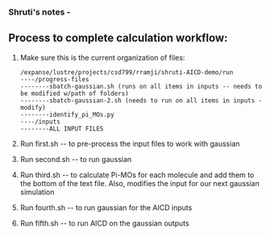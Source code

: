 ### Shruti's notes - 

## Process to complete calculation workflow: 


1. Make sure this is the current organization of files: 

    ```
    /expanse/lustre/projects/csd799/rramji/shruti-AICD-demo/run
    ----/progress-files
    --------sbatch-gaussian.sh (runs on all items in inputs -- needs to be modified w/path of folders)
    --------sbatch-gaussian-2.sh (needs to run on all items in inputs - modify)
    --------identify_pi_MOs.py
    ----/inputs
    --------ALL INPUT FILES

    ```

2. Run first.sh -- to pre-process the input files to work with gaussian 
3. Run second.sh -- to run gaussian
4. Run third.sh -- to calculate Pi-MOs for each molecule and add them to the bottom of the text file. Also, modifies the input for our next gaussian simulation
5. Run fourth.sh -- to run gaussian for the AICD inputs
6. Run fifth.sh -- to run AICD on the gaussian outputs
